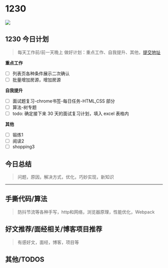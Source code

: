 
# 1230

![](http://h2.ioliu.cn/bing/NahanniNP_ZH-CN2848117800_1920x1080.jpg)


## 1230 今日计划
> 每天工作前/前一天晚上 做好计划：重点工作、自我提升、其他，[提交地址](https://github.com/cuixiaorui/study-every-day/issues)

**重点工作**

- [ ] 列表页各种条件展示二次确认
- [ ] 批量增加房源，增加房源

**自我提升**

- [ ] 面试题复习-chrome书签-每日任务-HTML,CSS 部分
- [ ] 算法-树专题
- [ ] todo: 确定接下来 30 天的面试复习计划，填入 excel 表格内

**其他**

- [ ] 锻炼1
- [ ] 阅读2
- [ ] shopping3

## 今日总结
> 问题，原因，解决方式，优化，巧妙实现，新知识



---



## 手撕代码/算法
> 防抖节流等各种手写，http和网络，浏览器原理，性能优化，Webpack


## 好文推荐/面经相关/博客项目推荐
> 有感好文，面经，博客，项目等


## 其他/TODOS